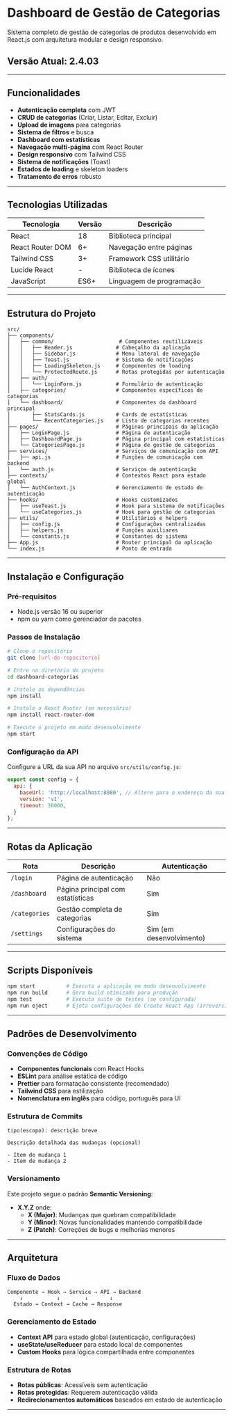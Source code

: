 # Dashboard de Gestão de Categorias

Sistema completo de gestão de categorias de produtos desenvolvido em React.js com arquitetura modular e design responsivo.

## Versão Atual: 2.4.03

---

## Funcionalidades

- **Autenticação completa** com JWT
- **CRUD de categorias** (Criar, Listar, Editar, Excluir)
- **Upload de imagens** para categorias
- **Sistema de filtros** e busca
- **Dashboard com estatísticas**
- **Navegação multi-página** com React Router
- **Design responsivo** com Tailwind CSS
- **Sistema de notificações** (Toast)
- **Estados de loading** e skeleton loaders
- **Tratamento de erros** robusto

---

## Tecnologias Utilizadas

| Tecnologia | Versão | Descrição |
|------------|--------|-----------|
| React | 18 | Biblioteca principal |
| React Router DOM | 6+ | Navegação entre páginas |
| Tailwind CSS | 3+ | Framework CSS utilitário |
| Lucide React | - | Biblioteca de ícones |
| JavaScript | ES6+ | Linguagem de programação |

---

## Estrutura do Projeto

```
src/
├── components/
│   ├── common/                     # Componentes reutilizáveis
│   │   ├── Header.js              # Cabeçalho da aplicação
│   │   ├── Sidebar.js             # Menu lateral de navegação
│   │   ├── Toast.js               # Sistema de notificações
│   │   ├── LoadingSkeleton.js     # Componentes de loading
│   │   └── ProtectedRoute.js      # Rotas protegidas por autenticação
│   ├── auth/
│   │   └── LoginForm.js           # Formulário de autenticação
│   ├── categories/                # Componentes específicos de categorias
│   └── dashboard/                 # Componentes do dashboard principal
│       ├── StatsCards.js          # Cards de estatísticas
│       └── RecentCategories.js    # Lista de categorias recentes
├── pages/                         # Páginas principais da aplicação
│   ├── LoginPage.js               # Página de autenticação
│   ├── DashboardPage.js           # Página principal com estatísticas
│   └── CategoriesPage.js          # Página de gestão de categorias
├── services/                      # Serviços de comunicação com API
│   ├── api.js                     # Funções de comunicação com backend
│   └── auth.js                    # Serviços de autenticação
├── contexts/                      # Contextos React para estado global
│   └── AuthContext.js             # Gerenciamento de estado de autenticação
├── hooks/                         # Hooks customizados
│   ├── useToast.js                # Hook para sistema de notificações
│   └── useCategories.js           # Hook para gestão de categorias
├── utils/                         # Utilitários e helpers
│   ├── config.js                  # Configurações centralizadas
│   ├── helpers.js                 # Funções auxiliares
│   └── constants.js               # Constantes do sistema
├── App.js                         # Router principal da aplicação
└── index.js                       # Ponto de entrada
```

---

## Instalação e Configuração

### Pré-requisitos

- Node.js versão 16 ou superior
- npm ou yarn como gerenciador de pacotes

### Passos de Instalação

```bash
# Clone o repositório
git clone [url-do-repositorio]

# Entre no diretório do projeto
cd dashboard-categorias

# Instale as dependências
npm install

# Instale o React Router (se necessário)
npm install react-router-dom

# Execute o projeto em modo desenvolvimento
npm start
```

### Configuração da API

Configure a URL da sua API no arquivo `src/utils/config.js`:

```javascript
export const config = {
  api: {
    baseUrl: 'http://localhost:8080', // Altere para o endereço da sua API
    version: 'v1',
    timeout: 30000,
  }
};
```

---

## Rotas da Aplicação

| Rota | Descrição | Autenticação |
|------|-----------|--------------|
| `/login` | Página de autenticação | Não |
| `/dashboard` | Página principal com estatísticas | Sim |
| `/categories` | Gestão completa de categorias | Sim |
| `/settings` | Configurações do sistema | Sim (em desenvolvimento) |

---

## Scripts Disponíveis

```bash
npm start          # Executa a aplicação em modo desenvolvimento
npm run build      # Gera build otimizado para produção
npm test           # Executa suite de testes (se configurada)
npm run eject      # Ejeta configurações do Create React App (irreversível)
```

---

## Padrões de Desenvolvimento

### Convenções de Código

- **Componentes funcionais** com React Hooks
- **ESLint** para análise estática de código
- **Prettier** para formatação consistente (recomendado)
- **Tailwind CSS** para estilização
- **Nomenclatura em inglês** para código, português para UI

### Estrutura de Commits

```
tipo(escopo): descrição breve

Descrição detalhada das mudanças (opcional)

- Item de mudança 1
- Item de mudança 2
```

### Versionamento

Este projeto segue o padrão **Semantic Versioning**:

- **X.Y.Z** onde:
  - **X (Major)**: Mudanças que quebram compatibilidade
  - **Y (Minor)**: Novas funcionalidades mantendo compatibilidade  
  - **Z (Patch)**: Correções de bugs e melhorias menores

---

## Arquitetura

### Fluxo de Dados

```
Componente → Hook → Service → API → Backend
    ↓           ↓        ↓       ↓
  Estado → Context → Cache → Response
```

### Gerenciamento de Estado

- **Context API** para estado global (autenticação, configurações)
- **useState/useReducer** para estado local de componentes
- **Custom Hooks** para lógica compartilhada entre componentes

### Estrutura de Rotas

- **Rotas públicas**: Acessíveis sem autenticação
- **Rotas protegidas**: Requerem autenticação válida
- **Redirecionamentos automáticos** baseados em estado de autenticação

---